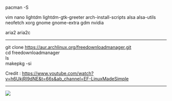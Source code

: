 pacman -S

vim 
nano
lightdm
lightdm-gtk-greeter
arch-install-scripts 
alsa
alsa-utils
neofetch
xorg
gnome
gnome-extra
gdm
nvidia

aria2
aria2c

-----------------------------  
  
git clone https://aur.archlinux.org/freedownloadmanager.git  
cd freedownloadmanager  
ls  
makepkg -si  
  
Credit : https://www.youtube.com/watch?v=h6UkjRl9dNE&t=66s&ab_channel=EF-LinuxMadeSimple  
  
----------------------------- 
  
[![](https://img.itch.zone/aW1hZ2UvODY4NDgvMTE1NTU1MC5naWY=/original/DnAh90.gif)]([https://www.youtube.com/watch?v=pCC6qbAnX00](https://danbooru.donmai.us/posts/6002662?q=animated+gif))
